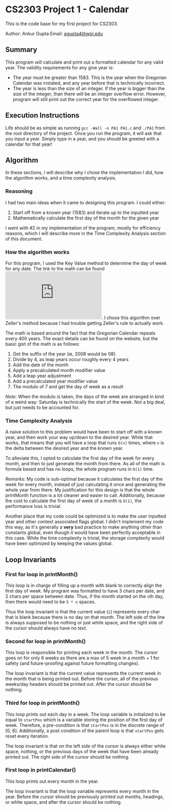 # CS2303 Project 1 - Calendar

This is the code base for my first project for CS2303. 

Author: Ankur Gupta
Email: agupta4@wpi.edu

## Summary

This program will calculate and print out a formatted calendar for any valid
year. The validity requirements for any give year is:

* The year must be greater than 1583. This is the year when the Gregorian 
  Calendar was instated, and any year before that is technically incorrect.
* The year is less than the size of an integer. If the year is bigger than the
  size of the integer, than there will be an integer overflow error. However,
  program will still print out the correct year for the overflowed integer.

## Execution Instructions

Life should be as simple as running `gcc -Wall -o PA1 PA1.c` and `./PA1` from
the root directory of the project. Once you run the program, it will ask that
you input a year. Simply type in a year, and you should be greeted with a
calendar for that year!

## Algorithm

In these sections, I will describe why I chose the implementation I did, how the
algorithm works, and a time complexity analysis.

### Reasoning

I had two main ideas when it came to designing this program. I could either:

1. Start off from a known year (1583) and iterate up to the inputted year
2. Mathematically calculate the first day of the month for the given year

I went with #2 in my implementation of the program, mostly for efficiency
reasons, which I will describe more in the Time Complexity Analysis section of
this document.

### How the algorithm works

For this program, I used the Key Value method to determine the day of week for
any date. The link to the math can be found 
![here](http://mathforum.org/dr.math/faq/faq.calendar.html). I chose this
algorithm over Zeller's method because I had trouble getting Zeller's rule to
actually work.

The math is based around the fact that the Gregorian Calendar repeats every 400
years. The exact details can be found on the website, but the basic gist of the
math is as follows:

1. Get the suffix of the year (ie, 2008 would be 08).
2. Divide by 4, as leap years occur roughly every 4 years
3. Add the date of the month
4. Apply a precalculated month modifier value
5. Add a leap year adjustment
6. Add a precalculated year modifier value
7. The modulo of 7 and get the day of week as a result

*Note*: When the modulo is taken, the days of the week are arranged in kind of a
weird way: Saturday is technically the start of the week. Not a big deal, but
just needs to be accounted for.

### Time Complexity Analysis

A naive solution to this problem would have been to start off with a known year,
and then work your way up/down to the desired year. While that works, that means
that you will have a loop that runs `O(n)` times, where `n` is the delta between
the desired year and the known year.

To alleviate this, I opted to calculate the first day of the week for every
month, and then to just generate the month from there. As all of the math is
formula based and has no loops, the whole program runs in `O(1)` time.

*Remarks:*
My code is sub-optimal because it calculates the first day of the week for every
month, instead of just calculating it once and generating the whole year from
there. My justification for this design is that the whole printMonth function is
a lot cleaner and easier to call. Additionally, because the cost to calculate
the first day of week of a month is `O(1)`, the performance loss is trivial.

Another place that my code could be optimized is to make the user inputted year
and other context associated flags global. I didn't implement my code this way,
as it's generally a **very** bad practice to make anything other than constants
global, even though it would have been perfectly acceptable in this case. While
the time complexity is trivial, the storage complexity would have been optimized
by keeping the values global.

## Loop Invariants 

### First for loop in printMonth()

This loop is in charge of filling up a month with blank to correctly align the
first day of week. My program was formatted to have 3 chars per date, and 2
chars per space between date. Thus, if the month started on the `n`th day, then
there would need to be `5 * n` spaces.

Thus the loop invariant is that the current value (`i`) represents every char
that is blank because there is no day on that month. The left side of the line
is always supposed to be nothing or just white space, and the right side of the
cursor should always have no text.

### Second for loop in printMonth()

This loop is responsible for printing each week in the month. The cursor goes on
for only 6 weeks as there are a max of 5 week in a month + 1 for safety (and
future-proofing against future formatting changes).

The loop invariant is that the current value represents the current week in the
month that is being printed out. Before the cursor, all of the previous
weeks/day headers should be printed out. After the cursor should be nothing.

### Third for loop in printMonth()

This loop prints out each day in a week. The loop variable is initialized to be
equal to `startPos` which is a variable storing the position of the first day of
week. Therefore, a pre-condition is that `startPos` is in the discrete range of
[0, 6]. Additionally, a post condition of the parent loop is that `startPos`
gets reset every iteration.

The loop invariant is that on the left side of the cursor is always either
white space, nothing, or the previous days of the week that have been already
printed out. The right side of the cursor should be nothing.

### First loop in printCalendar()

This loop prints out every month in the year.

The loop invariant is that the loop variable represents every month in the year.
Before the cursor should be previously printed out months, headings, or white
space, and after the cursor should be nothing.
